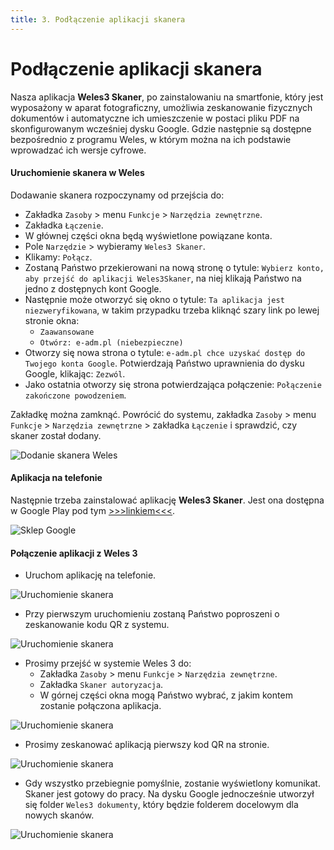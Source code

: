 ```yaml
---
title: 3. Podłączenie aplikacji skanera
---
```


# Podłączenie aplikacji skanera

Nasza aplikacja **Weles3 Skaner**, po zainstalowaniu na smartfonie, który jest wyposażony w aparat fotograficzny, umożliwia zeskanowanie fizycznych dokumentów i automatyczne ich umieszczenie w postaci pliku PDF na skonfigurowanym wcześniej dysku Google. Gdzie następnie są dostępne bezpośrednio z programu Weles, w którym można na ich podstawie wprowadzać ich wersje cyfrowe.

#### Uruchomienie skanera w Weles

Dodawanie skanera rozpoczynamy od przejścia do:

- Zakładka `Zasoby` > menu `Funkcje` > `Narzędzia zewnętrzne`.
- Zakładka `Łączenie`.
- W głównej części okna będą wyświetlone powiązane konta.
- Pole `Narzędzie` > wybieramy `Weles3 Skaner`.
- Klikamy: `Połącz`.
- Zostaną Państwo przekierowani na nową stronę o tytule: `Wybierz konto, aby przejść do aplikacji Weles3Skaner`, na niej klikają Państwo na jedno z dostępnych kont Google.
- Następnie może otworzyć się okno o tytule: `Ta aplikacja jest niezweryfikowana`, w takim przypadku trzeba kliknąć szary link po lewej stronie okna:
    - `Zaawansowane`
    - `Otwórz: e-adm.pl (niebezpieczne)`
- Otworzy się nowa strona o tytule: `e-adm.pl chce uzyskać dostęp do Twojego konta Google`. Potwierdzają Państwo uprawnienia do dysku Google, klikając: `Zezwól`.
- Jako ostatnia otworzy się strona potwierdzająca połączenie: `Połączenie zakończone powodzeniem`.

Zakładkę można zamknąć. Powrócić do systemu, zakładka `Zasoby` > menu `Funkcje` > `Narzędzia zewnętrzne` > zakładka `Łączenie` i sprawdzić, czy skaner został dodany.

![Dodanie skanera Weles](dodanieskaneraweles.gif)

#### Aplikacja na telefonie

Następnie trzeba zainstalować aplikację **Weles3 Skaner**. Jest ona dostępna w Google Play pod tym [>>>linkiem<<<](https://play.google.com/store/apps/details?id=pl.mrmobi.skaner).

![Sklep Google](sklepgoogleskaner.png)

#### Połączenie aplikacji z Weles 3

- Uruchom aplikację na telefonie.

![Uruchomienie skanera](skaner1.png)

- Przy pierwszym uruchomieniu zostaną Państwo poproszeni o zeskanowanie kodu QR z systemu.

![Uruchomienie skanera](skaner2.png)

- Prosimy przejść w systemie Weles 3 do:
    - Zakładka `Zasoby` > menu `Funkcje` > `Narzędzia zewnętrzne`.
    - Zakładka `Skaner autoryzacja`.
    - W górnej części okna mogą Państwo wybrać, z jakim kontem zostanie połączona aplikacja.

![Uruchomienie skanera](skaner3.png)

- Prosimy zeskanować aplikacją pierwszy kod QR na stronie.

![Uruchomienie skanera](skaner4.png)

- Gdy wszystko przebiegnie pomyślnie, zostanie wyświetlony komunikat. Skaner jest gotowy do pracy. Na dysku Google jednocześnie utworzył się folder `Weles3 dokumenty`, który będzie folderem docelowym dla nowych skanów.

![Uruchomienie skanera](skaner5.png)